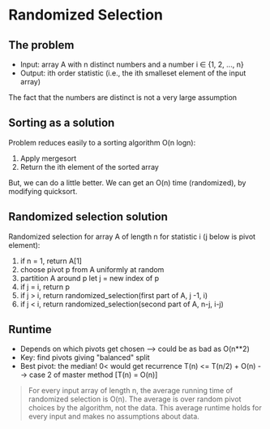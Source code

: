 # Randomized Selection

## The problem

- Input: array A with n distinct numbers and a number i ∈ {1, 2, ..., n}
- Output: ith order statistic (i.e., the ith smalleset element of the input array)

The fact that the numbers are distinct is not a very large assumption

## Sorting as a solution

Problem reduces easily to a sorting algorithm O(n logn):

1. Apply mergesort
2. Return the ith element of the sorted array

But, we can do a little better. We can get an O(n) time (randomized), by modifying quicksort.

## Randomized selection solution

Randomized selection for array A of length n for statistic i (j below is pivot element):

1. if n = 1, return A[1]
2. choose pivot p from A uniformly at random
3. partition A around p let j = new index of p
4. if j = i, return p
5. if j > i, return randomized_selection(first part of A, j -1, i)
6. if j < i, return randomized_selection(second part of A, n-j, i-j)

## Runtime

- Depends on which pivots get chosen --> could be as bad as O(n\*\*2)
- Key: find pivots giving "balanced" split
- Best pivot: the median! 0< would get recurrence T(n) <= T(n/2) + O(n) --> case 2 of master method [T(n) = O(n)]

> For every input array of length n, the average running time of randomized selection is O(n). The average is over random pivot choices by the algorithm, not the data. This average runtime holds for every input and makes no assumptions about data.
